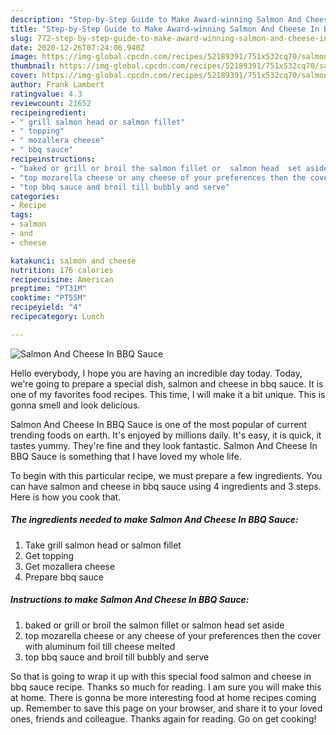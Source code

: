 ```yaml
---
description: "Step-by-Step Guide to Make Award-winning Salmon And Cheese In BBQ Sauce"
title: "Step-by-Step Guide to Make Award-winning Salmon And Cheese In BBQ Sauce"
slug: 772-step-by-step-guide-to-make-award-winning-salmon-and-cheese-in-bbq-sauce
date: 2020-12-26T07:24:06.940Z
image: https://img-global.cpcdn.com/recipes/52189391/751x532cq70/salmon-and-cheese-in-bbq-sauce-recipe-main-photo.jpg
thumbnail: https://img-global.cpcdn.com/recipes/52189391/751x532cq70/salmon-and-cheese-in-bbq-sauce-recipe-main-photo.jpg
cover: https://img-global.cpcdn.com/recipes/52189391/751x532cq70/salmon-and-cheese-in-bbq-sauce-recipe-main-photo.jpg
author: Frank Lambert
ratingvalue: 4.3
reviewcount: 21652
recipeingredient:
- " grill salmon head or salmon fillet"
- " topping"
- " mozallera cheese"
- " bbq sauce"
recipeinstructions:
- "baked or grill or broil the salmon fillet or  salmon head  set aside"
- "top mozarella cheese or any cheese of your preferences then the cover with aluminum  foil till cheese melted"
- "top bbq sauce and broil till bubbly and serve"
categories:
- Recipe
tags:
- salmon
- and
- cheese

katakunci: salmon and cheese 
nutrition: 176 calories
recipecuisine: American
preptime: "PT31M"
cooktime: "PT55M"
recipeyield: "4"
recipecategory: Lunch

---
```



![Salmon And Cheese In BBQ Sauce](https://img-global.cpcdn.com/recipes/52189391/751x532cq70/salmon-and-cheese-in-bbq-sauce-recipe-main-photo.jpg)

Hello everybody, I hope you are having an incredible day today. Today, we're going to prepare a special dish, salmon and cheese in bbq sauce. It is one of my favorites food recipes. This time, I will make it a bit unique. This is gonna smell and look delicious.



Salmon And Cheese In BBQ Sauce is one of the most popular of current trending foods on earth. It's enjoyed by millions daily. It's easy, it is quick, it tastes yummy. They're fine and they look fantastic. Salmon And Cheese In BBQ Sauce is something that I have loved my whole life.


To begin with this particular recipe, we must prepare a few ingredients. You can have salmon and cheese in bbq sauce using 4 ingredients and 3 steps. Here is how you cook that.

<!--inarticleads1-->

##### The ingredients needed to make Salmon And Cheese In BBQ Sauce:

1. Take  grill salmon head or salmon fillet
1. Get  topping
1. Get  mozallera cheese
1. Prepare  bbq sauce




<!--inarticleads2-->

##### Instructions to make Salmon And Cheese In BBQ Sauce:

1. baked or grill or broil the salmon fillet or  salmon head  set aside
1. top mozarella cheese or any cheese of your preferences then the cover with aluminum  foil till cheese melted
1. top bbq sauce and broil till bubbly and serve




So that is going to wrap it up with this special food salmon and cheese in bbq sauce recipe. Thanks so much for reading. I am sure you will make this at home. There is gonna be more interesting food at home recipes coming up. Remember to save this page on your browser, and share it to your loved ones, friends and colleague. Thanks again for reading. Go on get cooking!
